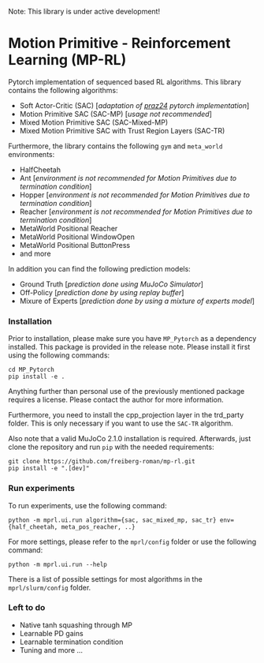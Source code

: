 Note: This library is under active development!

# Motion Primitive - Reinforcement Learning (MP-RL)
Pytorch implementation of sequenced based RL algorithms. This library contains the following algorithms:
* Soft Actor-Critic (SAC) [*adaptation of [praz24](https://github.com/pranz24/pytorch-soft-actor-critic) pytorch implementation*]
* Motion Primitive SAC (SAC-MP)  [*usage not recommended*]
* Mixed Motion Primitive SAC (SAC-Mixed-MP)
* Mixed Motion Primitive SAC with Trust Region Layers (SAC-TR)

Furthermore, the library contains the following ``gym`` and ``meta_world`` environments:
* HalfCheetah
* Ant [*environment is not recommended for Motion Primitives due to termination condition*]
* Hopper [*environment is not recommended for Motion Primitives due to termination condition*]
* Reacher [*environment is not recommended for Motion Primitives due to termination condition*]
* MetaWorld Positional Reacher
* MetaWorld Positional WindowOpen
* MetaWorld Positional ButtonPress
* and more

In addition you can find the following prediction models:
* Ground Truth [*prediction done using MuJoCo Simulator*]
* Off-Policy [*prediction done by using replay buffer*]
* Mixure of Experts [*prediction done by using a mixture of experts model*]

### Installation
Prior to installation, please make sure you have ``MP_Pytorch`` as a dependency installed.
This package is provided in the release note. Please install it first using the following commands:

    cd MP_Pytorch
    pip install -e .

Anything further than personal use of the previously mentioned package requires a license.
Please contact the author for more information.

Furthermore, you need to install the cpp_projection layer in the trd_party folder.
This is only necessary if you want to use the ``SAC-TR`` algorithm.

Also note that a valid MuJoCo 2.1.0 installation is required.
Afterwards, just clone the repository and run ``pip`` with the needed requirements:

    git clone https://github.com/freiberg-roman/mp-rl.git
    pip install -e ".[dev]"

### Run experiments
To run experiments, use the following command:

    python -m mprl.ui.run algorithm={sac, sac_mixed_mp, sac_tr} env={half_cheetah, meta_pos_reacher, ..}
For more settings, please refer to the ``mprl/config`` folder or use the following command:

    python -m mprl.ui.run --help

There is a list of possible settings for most algorithms in the ``mprl/slurm/config`` folder.

### Left to do
* Native tanh squashing through MP
* Learnable PD gains
* Learnable termination condition
* Tuning and more ...
